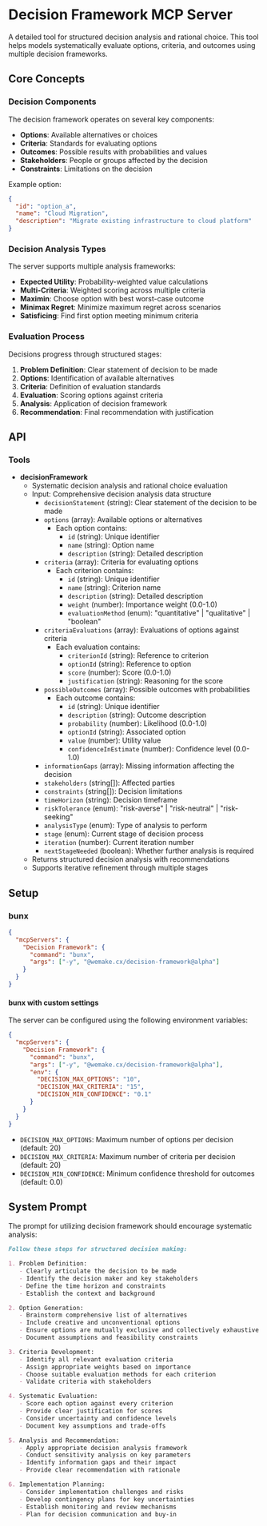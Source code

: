 # Decision Framework MCP Server

A detailed tool for structured decision analysis and rational choice. This tool helps models systematically evaluate
options, criteria, and outcomes using multiple decision frameworks.

## Core Concepts

### Decision Components

The decision framework operates on several key components:

- **Options**: Available alternatives or choices
- **Criteria**: Standards for evaluating options
- **Outcomes**: Possible results with probabilities and values
- **Stakeholders**: People or groups affected by the decision
- **Constraints**: Limitations on the decision

Example option:

```json
{
  "id": "option_a",
  "name": "Cloud Migration",
  "description": "Migrate existing infrastructure to cloud platform"
}
```

### Decision Analysis Types

The server supports multiple analysis frameworks:

- **Expected Utility**: Probability-weighted value calculations
- **Multi-Criteria**: Weighted scoring across multiple criteria
- **Maximin**: Choose option with best worst-case outcome
- **Minimax Regret**: Minimize maximum regret across scenarios
- **Satisficing**: Find first option meeting minimum criteria

### Evaluation Process

Decisions progress through structured stages:

1. **Problem Definition**: Clear statement of decision to be made
2. **Options**: Identification of available alternatives
3. **Criteria**: Definition of evaluation standards
4. **Evaluation**: Scoring options against criteria
5. **Analysis**: Application of decision framework
6. **Recommendation**: Final recommendation with justification

## API

### Tools

- **decisionFramework**
  - Systematic decision analysis and rational choice evaluation
  - Input: Comprehensive decision analysis data structure
    - `decisionStatement` (string): Clear statement of the decision to be made
    - `options` (array): Available options or alternatives
      - Each option contains:
        - `id` (string): Unique identifier
        - `name` (string): Option name
        - `description` (string): Detailed description
    - `criteria` (array): Criteria for evaluating options
      - Each criterion contains:
        - `id` (string): Unique identifier
        - `name` (string): Criterion name
        - `description` (string): Detailed description
        - `weight` (number): Importance weight (0.0-1.0)
        - `evaluationMethod` (enum): "quantitative" | "qualitative" | "boolean"
    - `criteriaEvaluations` (array): Evaluations of options against criteria
      - Each evaluation contains:
        - `criterionId` (string): Reference to criterion
        - `optionId` (string): Reference to option
        - `score` (number): Score (0.0-1.0)
        - `justification` (string): Reasoning for the score
    - `possibleOutcomes` (array): Possible outcomes with probabilities
      - Each outcome contains:
        - `id` (string): Unique identifier
        - `description` (string): Outcome description
        - `probability` (number): Likelihood (0.0-1.0)
        - `optionId` (string): Associated option
        - `value` (number): Utility value
        - `confidenceInEstimate` (number): Confidence level (0.0-1.0)
    - `informationGaps` (array): Missing information affecting the decision
    - `stakeholders` (string[]): Affected parties
    - `constraints` (string[]): Decision limitations
    - `timeHorizon` (string): Decision timeframe
    - `riskTolerance` (enum): "risk-averse" | "risk-neutral" | "risk-seeking"
    - `analysisType` (enum): Type of analysis to perform
    - `stage` (enum): Current stage of decision process
    - `iteration` (number): Current iteration number
    - `nextStageNeeded` (boolean): Whether further analysis is required
  - Returns structured decision analysis with recommendations
  - Supports iterative refinement through multiple stages

## Setup

### bunx

```json
{
  "mcpServers": {
    "Decision Framework": {
      "command": "bunx",
      "args": ["-y", "@wemake.cx/decision-framework@alpha"]
    }
  }
}
```

#### bunx with custom settings

The server can be configured using the following environment variables:

```json
{
  "mcpServers": {
    "Decision Framework": {
      "command": "bunx",
      "args": ["-y", "@wemake.cx/decision-framework@alpha"],
      "env": {
        "DECISION_MAX_OPTIONS": "10",
        "DECISION_MAX_CRITERIA": "15",
        "DECISION_MIN_CONFIDENCE": "0.1"
      }
    }
  }
}
```

- `DECISION_MAX_OPTIONS`: Maximum number of options per decision (default: 20)
- `DECISION_MAX_CRITERIA`: Maximum number of criteria per decision (default: 20)
- `DECISION_MIN_CONFIDENCE`: Minimum confidence threshold for outcomes (default: 0.0)

## System Prompt

The prompt for utilizing decision framework should encourage systematic analysis:

```markdown
Follow these steps for structured decision making:

1. Problem Definition:
   - Clearly articulate the decision to be made
   - Identify the decision maker and key stakeholders
   - Define the time horizon and constraints
   - Establish the context and background

2. Option Generation:
   - Brainstorm comprehensive list of alternatives
   - Include creative and unconventional options
   - Ensure options are mutually exclusive and collectively exhaustive
   - Document assumptions and feasibility constraints

3. Criteria Development:
   - Identify all relevant evaluation criteria
   - Assign appropriate weights based on importance
   - Choose suitable evaluation methods for each criterion
   - Validate criteria with stakeholders

4. Systematic Evaluation:
   - Score each option against every criterion
   - Provide clear justification for scores
   - Consider uncertainty and confidence levels
   - Document key assumptions and trade-offs

5. Analysis and Recommendation:
   - Apply appropriate decision analysis framework
   - Conduct sensitivity analysis on key parameters
   - Identify information gaps and their impact
   - Provide clear recommendation with rationale

6. Implementation Planning:
   - Consider implementation challenges and risks
   - Develop contingency plans for key uncertainties
   - Establish monitoring and review mechanisms
   - Plan for decision communication and buy-in
```
